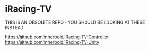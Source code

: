 # iRacing-TV
 
THIS IS AN OBSOLETE REPO - YOU SHOULD BE LOOKING AT THESE INSTEAD -

https://github.com/mherbold/iRacing-TV-Controller
https://github.com/mherbold/iRacing-TV-Unity
